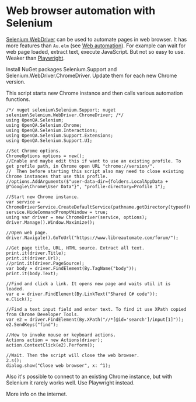 # Web browser automation with Selenium

[Selenium WebDriver](https://www.google.com/search?q=Selenium+WebDriver) can be used to automate pages in web browser. It has more features than `Au.elm` (see [Web automation](Web%20automation%2C%20navigate.html)). For example can wait for web page loaded, extract text, execute JavaScript. But not so easy to use. Weaker than [Playwright](Web%20browser%20automation%20with%20Playwright.html).

Install NuGet packages Selenium.Support and Selenium.WebDriver.ChromeDriver. Update them for each new Chrome version.

This script starts new Chrome instance and then calls various automation functions.

```
/*/ nuget selenium\Selenium.Support; nuget selenium\Selenium.WebDriver.ChromeDriver; /*/
using OpenQA.Selenium;
using OpenQA.Selenium.Chrome;
using OpenQA.Selenium.Interactions;
using OpenQA.Selenium.Support.Extensions;
using OpenQA.Selenium.Support.UI;

//Set Chrome options.
ChromeOptions options = new();
//Enable and maybe edit this if want to use an existing profile. To get profile path, in Chrome open URL "chrome://version/".
//	Then before starting this script also may need to close existing Chrome instances that use this profile.
//options.AddArguments($"user-data-dir={folders.LocalAppData + @"Google\Chrome\User Data"}", "profile-directory=Profile 1");

//Start new Chrome instance.
var service = ChromeDriverService.CreateDefaultService(pathname.getDirectory(typeof(ChromeDriver).Assembly.Location));
service.HideCommandPromptWindow = true;
using var driver = new ChromeDriver(service, options);
driver.Manage().Window.Maximize();

//Open web page.
driver.Navigate().GoToUrl("https://www.libreautomate.com/forum/");

//Get page title, URL, HTML source. Extract all text.
print.it(driver.Title);
print.it(driver.Url);
//print.it(driver.PageSource);
var body = driver.FindElement(By.TagName("body"));
print.it(body.Text);

//Find and click a link. It opens new page and waits util it is loaded.
var e = driver.FindElement(By.LinkText("Shared C# code"));
e.Click();

//Find a text input field and enter text. To find it use XPath copied from Chrome Developer Tools.
var e2 = driver.FindElement(By.XPath("//*[@id='search']/input[1]"));
e2.SendKeys("find");

//How to invoke mouse or keyboard actions.
Actions action = new Actions(driver);
action.ContextClick(e2).Perform();

//Wait. Then the script will close the web browser.
2.s();
dialog.show("Close web browser", x: ^1);
```

Also it's possible to connect to an existing Chrome instance, but with Selenium it rarely works well. Use Playwright instead.

More info on the internet.